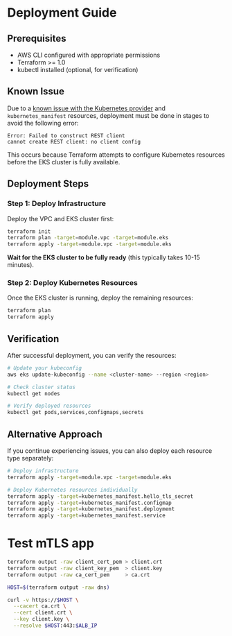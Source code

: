 # Deployment Guide

## Prerequisites

- AWS CLI configured with appropriate permissions
- Terraform >= 1.0
- kubectl installed (optional, for verification)

## Known Issue

Due to a [known issue with the Kubernetes provider](https://github.com/hashicorp/terraform-provider-kubernetes/issues/1775) and `kubernetes_manifest` resources, deployment must be done in stages to avoid the following error:

```
Error: Failed to construct REST client
cannot create REST client: no client config
```

This occurs because Terraform attempts to configure Kubernetes resources before the EKS cluster is fully available.

## Deployment Steps

### Step 1: Deploy Infrastructure
Deploy the VPC and EKS cluster first:

```bash
terraform init
terraform plan -target=module.vpc -target=module.eks
terraform apply -target=module.vpc -target=module.eks
```

**Wait for the EKS cluster to be fully ready** (this typically takes 10-15 minutes).

### Step 2: Deploy Kubernetes Resources
Once the EKS cluster is running, deploy the remaining resources:

```bash
terraform plan
terraform apply
```

## Verification

After successful deployment, you can verify the resources:

```bash
# Update your kubeconfig
aws eks update-kubeconfig --name <cluster-name> --region <region>

# Check cluster status
kubectl get nodes

# Verify deployed resources
kubectl get pods,services,configmaps,secrets
```

## Alternative Approach

If you continue experiencing issues, you can also deploy each resource type separately:

```bash
# Deploy infrastructure
terraform apply -target=module.vpc -target=module.eks

# Deploy Kubernetes resources individually
terraform apply -target=kubernetes_manifest.hello_tls_secret
terraform apply -target=kubernetes_manifest.configmap  
terraform apply -target=kubernetes_manifest.deployment
terraform apply -target=kubernetes_manifest.service
```

# Test mTLS app

```bash
terraform output -raw client_cert_pem > client.crt
terraform output -raw client_key_pem  > client.key
terraform output -raw ca_cert_pem     > ca.crt

HOST=$(terraform output -raw dns)

curl -v https://$HOST \
  --cacert ca.crt \
  --cert client.crt \
  --key client.key \
  --resolve $HOST:443:$ALB_IP
```
